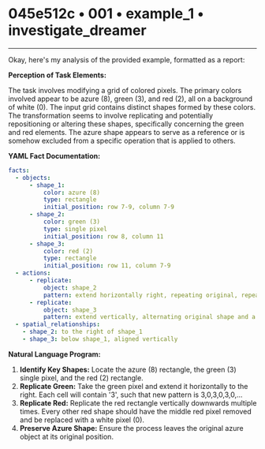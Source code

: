 # 045e512c • 001 • example_1 • investigate_dreamer

---
Okay, here's my analysis of the provided example, formatted as a report:

**Perception of Task Elements:**

The task involves modifying a grid of colored pixels. The primary colors involved appear to be azure (8), green (3), and red (2), all on a background of white (0). The input grid contains distinct shapes formed by these colors. The transformation seems to involve replicating and potentially repositioning or altering these shapes, specifically concerning the green and red elements. The azure shape appears to serve as a reference or is somehow excluded from a specific operation that is applied to others.

**YAML Fact Documentation:**



```yaml
facts:
  - objects:
      - shape_1:
          color: azure (8)
          type: rectangle
          initial_position: row 7-9, column 7-9
      - shape_2:
          color: green (3)
          type: single pixel
          initial_position: row 8, column 11
      - shape_3:
          color: red (2)
          type: rectangle
          initial_position: row 11, column 7-9
  - actions:
      - replicate:
          object: shape_2
          pattern: extend horizontally right, repeating original, repeat,original...
      - replicate:
          object: shape_3
          pattern: extend vertically, alternating original shape and a shape with the middle pixel removed.
  - spatial_relationships:
    - shape_2: to the right of shape_1
    - shape_3: below shape_1, aligned vertically
```



**Natural Language Program:**

1.  **Identify Key Shapes:** Locate the azure (8) rectangle, the green (3) single pixel, and the red (2) rectangle.
2.  **Replicate Green:** Take the green pixel and extend it horizontally to the right. Each cell will contain '3', such that new pattern is 3,0,3,0,3,0,...
3.  **Replicate Red:** Replicate the red rectangle vertically downwards multiple times. Every other red shape should have the middle red pixel removed and be replaced with a white pixel (0).
4.  **Preserve Azure Shape:** Ensure the process leaves the original azure object at its original position.


